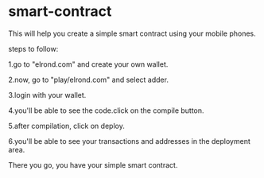 # smart-contract
This will help you create a simple smart contract using your mobile phones.


steps to follow:

1.go to "elrond.com" and create your own wallet.

2.now, go to "play/elrond.com" and select adder.

3.login with your wallet.

4.you'll be able to see the code.click on the compile button.

5.after compilation, click on deploy.

6.you'll be able to see your transactions and addresses in the deployment area.

There you go, you have 
your simple smart contract.
